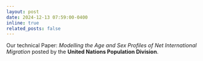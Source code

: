 ```yaml
---
layout: post
date: 2024-12-13 07:59:00-0400
inline: true
related_posts: false
---
```


Our technical Paper: <a href="https://www.un.org/development/desa/pd/sites/www.un.org.development.desa.pd/files/undesa_pd_2023_tp_net_migration.pdf" style="color: inherit; text-decoration: none;">*Modelling the Age and Sex Profiles of Net International Migration*</a> posted by the **United Nations Population Division**.

